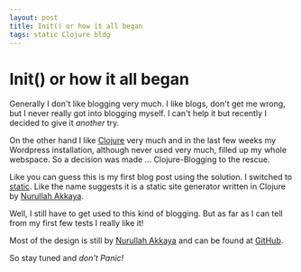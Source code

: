 ```yaml
---
layout: post
title: Init() or how it all began
tags: static Clojure bldg
---
```


# Init() or how it all began

Generally I don't like blogging very much. I like blogs, don't get me
wrong, but I never really got into blogging myself. I can't help
it but recently I decided to give it _another_ try.

On the other hand I like [Clojure](http://www.clojure.org) very much and in the last few
weeks my Wordpress installation, although never used very much, filled up my whole
webspace. So a decision was made ... Clojure-Blogging to the rescue.

Like you can guess this is my first blog post using the solution. I
switched to [static](http://github.com/nakkaya/static). Like the name
suggests it is a static site generator written in Clojure by [Nurullah
Akkaya](http://twitter.com/nakkaya).

Well, I still have to get used to this kind of blogging. But as far as
I can tell from my first few tests I really like it!

Most of the design is still by [Nurullah
Akkaya](http://twitter.com/nakkaya) and can be found at [GitHub](http://github.com/nakkaya/nakkaya.com).

So stay tuned and _don't Panic!_


